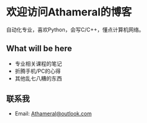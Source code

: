 # 欢迎访问Athameral的博客

自动化专业，喜欢Python，会写C/C++，懂点计算机网络。

## What will be here

- 专业相关课程的笔记
- 折腾手机/PC的心得
- 其他乱七八糟的东西

## 联系我

- Email: [Athameral@outlook.com](mailto:Athameral@outlook.com)
